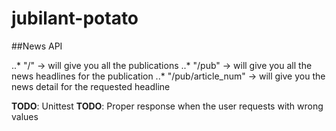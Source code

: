 # jubilant-potato

##News API

..* "/" -> will give you all the publications
..* "/pub" -> will give you all the news headlines for the publication
..* "/pub/article_num" -> will give you the news detail for the requested headline

**TODO**: Unittest
**TODO**: Proper response when the user requests with wrong values

